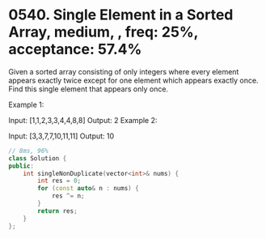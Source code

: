 # 0540. Single Element in a Sorted Array, medium, , freq: 25%, acceptance: 57.4%

Given a sorted array consisting of only integers where every element appears exactly twice except for one element which appears exactly once. Find this single element that appears only once.

 

Example 1:

Input: [1,1,2,3,3,4,4,8,8]
Output: 2
Example 2:

Input: [3,3,7,7,10,11,11]
Output: 10
```c++
// 8ms, 96%
class Solution {
public:
    int singleNonDuplicate(vector<int>& nums) {
        int res = 0;
        for (const auto& n : nums) {
            res ^= n;
        }
        return res;
    }
};
```
